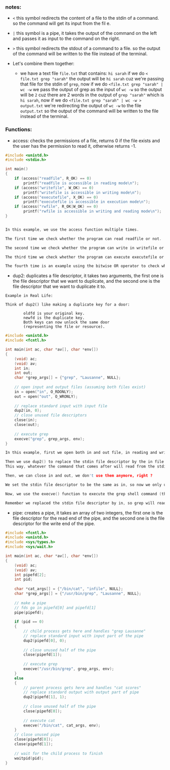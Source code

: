 ### notes:
- `<` this symbol redirects the content of a file to the stdin of a command. so the command will get its input from the fil
e.
- `|` this symbol is a pipe, it takes the output of the command on the left and passes it as input to the command on the right. 


- `>` this symbol redirects the stdout of a command to a file. so the output of the command will be written to the file instead of the terminal.

- Let's combine them together: 
    - we have a text file `file.txt` that contains: `hi sarah` if we do `< file.txt grep "sarah"` the output will be `hi sarah` cuz we're passing that file for the stdin of `grep`, now if we do `<file.txt grep "sarah" | wc -w` we pass the output of grep as the input of `wc -w` so the output will be `2` cuz there are 2 words in the output of `grep "sarah"` which is `hi sarah`, now if we do `<file.txt grep "sarah" | wc -w > output.txt` we're redirecting the output of `wc -w` to the file `output.txt` so the output of the command will be written to the file instead of the terminal.

### Functions:

- access: checks the permissions of a file, returns 0 if the file exists and the user has the permission to read it, otherwise returns -1.

```c
#include <unistd.h>
#include <stdio.h>

int main()
{
    if (access("readfile", R_OK) == 0)
        printf("readfile is accessible in reading mode\n");
    if (access("writefile", W_OK) == 0)
        printf("writefile is accessible in writing mode\n");
    if (access("executefile", X_OK) == 0)
        printf("executefile is accessible in execution mode\n");
    if (access("rwfile", R_OK|W_OK) == 0)
        printf("rwfile is accessible in writing and reading mode\n");
}


In this example, we use the access function multiple times.

The first time we check whether the program can read readfile or not.

The second time we check whether the program can write in writefile or not.

The third time we check whether the program can execute executefile or not.

The fourth time is an example using the bitwise OR operator to check whether the file rwfile is accessible in read AND write mode or not.
```

- dup2: duplicates a file descriptor, it takes two arguments, the first one is the file descriptor that we want to duplicate, and the second one is the file descriptor that we want to duplicate it to.

```
Example in Real Life:

Think of dup2() like making a duplicate key for a door:

        oldfd is your original key.
        newfd is the duplicate key.
        Both keys can now unlock the same door 
        (representing the file or resource).
```
```c
#include <unistd.h>
#include <fcntl.h>

int main(int ac, char *av[], char *env[])
{
    (void) ac;
    (void) av;
    int in;
    int out;
    char *grep_args[] = {"grep", "Lausanne", NULL};
    
    // open input and output files (assuming both files exist)
    in = open("in", O_RDONLY);
    out = open("out", O_WRONLY); 
    
    // replace standard input with input file
    dup2(in, 0);
    // close unused file descriptors
    close(in);
    close(out);
    
    // execute grep
    execve("grep", grep_args, env);
}

In this example, first we open both in and out file, in reading and writing mode respectively.

Then we use dup2() to replace the stdin file descriptor by the in file descriptor.
This way, whatever the command that comes after will read from the stdin will be whatever the content of in is since the stdin file descriptor now "points" to the in file.

Then, we can close in and out, we don't use them anymore, right ?

We set the stdin file descriptor to be the same as in, so now we only use stdin, in and out are not used anymore, we can close them.

Now, we use the execve() function to execute the grep shell command (this is explained below on this page). When grep is launched without any argument, it reads text from the standard input before executing. What will happen then ? 

Remember we replaced the stdin file descriptor by in, so grep will read from the standard input, the standard input now reads from the in file, so grep will execute on whatever the content of the in file is.
```

- pipe: creates a pipe, it takes an array of two integers, the first one is the file descriptor for the read end of the pipe, and the second one is the file descriptor for the write end of the pipe.

```c
#include <fcntl.h>
#include <unistd.h>
#include <sys/types.h>
#include <sys/wait.h>

int main(int ac, char *av[], char *env[])
{
    (void) ac;
    (void) av;
    int pipefd[2];
    int pid;
    
    char *cat_args[] = {"/bin/cat", "infile", NULL};
    char *grep_args[] = {"/usr/bin/grep", "Lausanne", NULL};
    
    // make a pipe
    // fds go in pipefd[0] and pipefd[1]
    pipe(pipefd);
    
    if (pid == 0)
    {
        // child process gets here and handles "grep Lausanne"
        // replace standard input with input part of the pipe
        dup2(pipefd[0], 0);
        
        // close unused half of the pipe
        close(pipefd[1]);
        
        // execute grep
        execve("/usr/bin/grep", grep_args, env);
    }
    else
    {
        // parent process gets here and handles "cat scores"
        // replace standard output with output part of pipe
        dup2(pipefd[1], 1);
        
        // close unused half of the pipe
        close(pipefd[0]);
        
        // execute cat
        execve("/bin/cat", cat_args, env);
    }
    // close unused pipe
    close(pipefd[0]);
    close(pipefd[1]);
    
    // wait for the child process to finish
    waitpid(pid);
}
```
